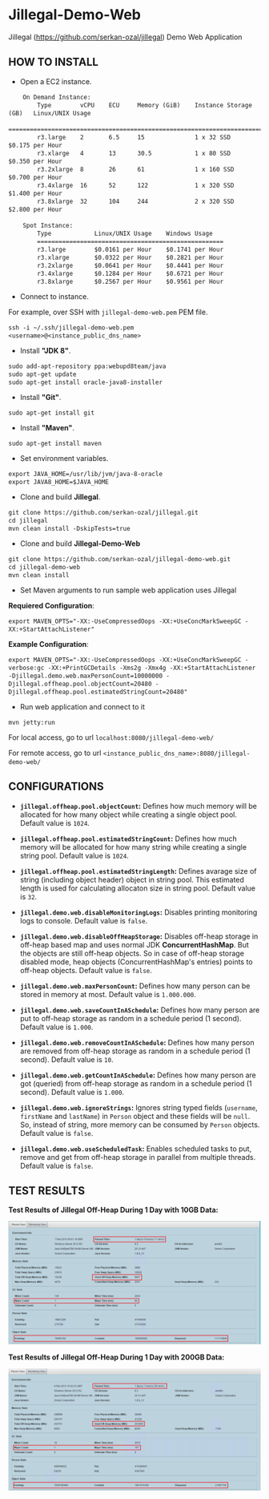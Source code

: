 Jillegal-Demo-Web
=================

Jillegal (https://github.com/serkan-ozal/jillegal) Demo Web Application

HOW TO INSTALL
--------------

* Open a EC2 instance. 

```
	On Demand Instance:
		Type		vCPU	ECU		Memory (GiB)	Instance Storage (GB)	Linux/UNIX Usage
		====================================================================================
		r3.large	2		6.5		15				1 x 32 SSD				$0.175 per Hour
		r3.xlarge	4		13		30.5			1 x 80 SSD				$0.350 per Hour
		r3.2xlarge	8		26		61				1 x 160 SSD				$0.700 per Hour
		r3.4xlarge	16		52		122				1 x 320 SSD				$1.400 per Hour
		r3.8xlarge	32		104		244				2 x 320 SSD				$2.800 per Hour
							
	Spot Instance:
		Type			Linux/UNIX Usage	Windows Usage
		====================================================
		r3.large		$0.0161 per Hour	$0.1741 per Hour
		r3.xlarge		$0.0322 per Hour	$0.2821 per Hour
		r3.2xlarge		$0.0641 per Hour	$0.4441 per Hour
		r3.4xlarge		$0.1284 per Hour	$0.6721 per Hour
		r3.8xlarge		$0.2567 per Hour	$0.9561 per Hour
```

* Connect to instance.

For example, over SSH with `jillegal-demo-web.pem` PEM file.

```
ssh -i ~/.ssh/jillegal-demo-web.pem <username>@<instance_public_dns_name>
``` 
		
* Install **"JDK 8"**.

```
sudo add-apt-repository ppa:webupd8team/java
sudo apt-get update
sudo apt-get install oracle-java8-installer
```

* Install **"Git"**.

```
sudo apt-get install git
```

* Install **"Maven"**. 

```
sudo apt-get install maven
```

* Set environment variables.

```
export JAVA_HOME=/usr/lib/jvm/java-8-oracle
export JAVA8_HOME=$JAVA_HOME
```

* Clone and build **Jillegal**.

```	
git clone https://github.com/serkan-ozal/jillegal.git
cd jillegal
mvn clean install -DskipTests=true
```

* Clone and build **Jillegal-Demo-Web**

```
git clone https://github.com/serkan-ozal/jillegal-demo-web.git
cd jillegal-demo-web
mvn clean install	
```

* Set Maven arguments to run sample web application uses Jillegal

**Requiered Configuration**:

```
export MAVEN_OPTS="-XX:-UseCompressedOops -XX:+UseConcMarkSweepGC -XX:+StartAttachListener" 
```
  
**Example Configuration**:

```
export MAVEN_OPTS="-XX:-UseCompressedOops -XX:+UseConcMarkSweepGC -verbose:gc -XX:+PrintGCDetails -Xms2g -Xmx4g -XX:+StartAttachListener -Djillegal.demo.web.maxPersonCount=10000000 -Djillegal.offheap.pool.objectCount=20480 -Djillegal.offheap.pool.estimatedStringCount=20480"
```
  
* Run web application and connect to it

```
mvn jetty:run
```

For local access, go to url `localhost:8080/jillegal-demo-web/`

For remote access, go to url `<instance_public_dns_name>:8080/jillegal-demo-web/`

CONFIGURATIONS
--------------

* **`jillegal.offheap.pool.objectCount`:** Defines how much memory will be allocated for how many object while creating a single object pool. Default value is `1024`.

* **`jillegal.offheap.pool.estimatedStringCount`:** Defines how much memory will be allocated for how many string while creating a single string pool. Default value is `1024`.

* **`jillegal.offheap.pool.estimatedStringLength`:** Defines avarage size of string (including object header) object in string pool. This estimated length is used for calculating allocaton size in string pool. Default value is `32`.

* **`jillegal.demo.web.disableMonitoringLogs`:** Disables printing monitoring logs to console. Default value is `false`.

* **`jillegal.demo.web.disableOffHeapStorage`:** Disables off-heap storage in off-heap based map and uses normal JDK **ConcurrentHashMap**. But the objects are still off-heap objects. So in case of off-heap storage disabled mode, heap objects (ConcurrentHashMap's entries) points to off-heap objects. Default value is `false`.

* **`jillegal.demo.web.maxPersonCount`:** Defines how many person can be stored in memory at most. Default value is `1.000.000`.

* **`jillegal.demo.web.saveCountInASchedule`:** Defines how many person are put to off-heap storage as random in a schedule period (1 second). Default value is `1.000`.

* **`jillegal.demo.web.removeCountInASchedule`:**  Defines how many person are removed from off-heap storage as random in a schedule period (1 second). Default value is `10`.

* **`jillegal.demo.web.getCountInASchedule`:** Defines how many person are got (queried) from off-heap storage as random in a schedule period (1 second). Default value is `1.000`.

* **`jillegal.demo.web.ignoreStrings`:** Ignores string typed fields (`username`, `firstName` and `lastName`) in `Person` object and these fields will be `null`. So, instead of string, more memory can be consumed by `Person` objects. Default value is `false`.

* **`jillegal.demo.web.useScheduledTask`:** Enables scheduled tasks to put, remove and get from off-heap storage in parallel from multiple threads. Default value is `false`.

TEST RESULTS
--------------

**Test Results of Jillegal Off-Heap During 1 Day with 10GB Data:**

![Test Results of Jillegal Off-Heap During 1 Day with 10GB Data](https://github.com/serkan-ozal/jillegal-demo-web/blob/master/Jillegal_1Day_10GB_Test.png)


**Test Results of Jillegal Off-Heap During 1 Day with 200GB Data:**

![Test Results of Jillegal Off-Heap During 1 Day with 200GB Data](https://github.com/serkan-ozal/jillegal-demo-web/blob/master/Jillegal_1Day_200GB_Test.png)

